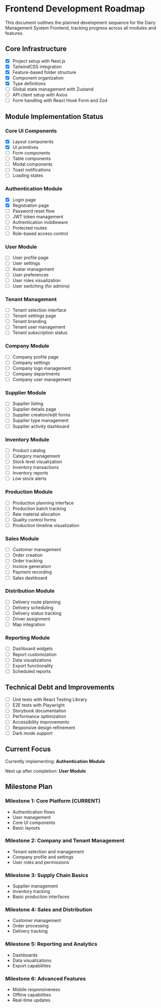 # Frontend Development Roadmap

This document outlines the planned development sequence for the Dairy Management System Frontend, tracking progress across all modules and features.

## Core Infrastructure

- [x] Project setup with Next.js
- [x] TailwindCSS integration
- [x] Feature-based folder structure
- [x] Component organization
- [x] Type definitions
- [ ] Global state management with Zustand
- [ ] API client setup with Axios
- [ ] Form handling with React Hook Form and Zod

## Module Implementation Status

### Core UI Components
- [x] Layout components
- [x] UI primitives
- [ ] Form components
- [ ] Table components
- [ ] Modal components
- [ ] Toast notifications
- [ ] Loading states

### Authentication Module
- [x] Login page
- [x] Registration page
- [ ] Password reset flow
- [ ] JWT token management
- [ ] Authentication middleware
- [ ] Protected routes
- [ ] Role-based access control

### User Module
- [ ] User profile page
- [ ] User settings
- [ ] Avatar management
- [ ] User preferences
- [ ] User roles visualization
- [ ] User switching (for admins)

### Tenant Management
- [ ] Tenant selection interface
- [ ] Tenant settings page
- [ ] Tenant branding
- [ ] Tenant user management
- [ ] Tenant subscription status

### Company Module
- [ ] Company profile page
- [ ] Company settings
- [ ] Company logo management
- [ ] Company departments
- [ ] Company user management

### Supplier Module
- [ ] Supplier listing
- [ ] Supplier details page
- [ ] Supplier creation/edit forms
- [ ] Supplier type management
- [ ] Supplier activity dashboard

### Inventory Module
- [ ] Product catalog
- [ ] Category management
- [ ] Stock level visualization
- [ ] Inventory transactions
- [ ] Inventory reports
- [ ] Low stock alerts

### Production Module
- [ ] Production planning interface
- [ ] Production batch tracking
- [ ] Raw material allocation
- [ ] Quality control forms
- [ ] Production timeline visualization

### Sales Module
- [ ] Customer management
- [ ] Order creation
- [ ] Order tracking
- [ ] Invoice generation
- [ ] Payment recording
- [ ] Sales dashboard

### Distribution Module
- [ ] Delivery route planning
- [ ] Delivery scheduling
- [ ] Delivery status tracking
- [ ] Driver assignment
- [ ] Map integration

### Reporting Module
- [ ] Dashboard widgets
- [ ] Report customization
- [ ] Data visualizations
- [ ] Export functionality
- [ ] Scheduled reports

## Technical Debt and Improvements

- [ ] Unit tests with React Testing Library
- [ ] E2E tests with Playwright
- [ ] Storybook documentation
- [ ] Performance optimization
- [ ] Accessibility improvements
- [ ] Responsive design refinement
- [ ] Dark mode support

## Current Focus

Currently implementing: **Authentication Module**

Next up after completion: **User Module**

## Milestone Plan

### Milestone 1: Core Platform (CURRENT)
- Authentication flows
- User management
- Core UI components
- Basic layouts

### Milestone 2: Company and Tenant Management
- Tenant selection and management
- Company profile and settings
- User roles and permissions

### Milestone 3: Supply Chain Basics
- Supplier management
- Inventory tracking
- Basic production interfaces

### Milestone 4: Sales and Distribution
- Customer management
- Order processing
- Delivery tracking

### Milestone 5: Reporting and Analytics
- Dashboards
- Data visualizations
- Export capabilities

### Milestone 6: Advanced Features
- Mobile responsiveness
- Offline capabilities
- Real-time updates 